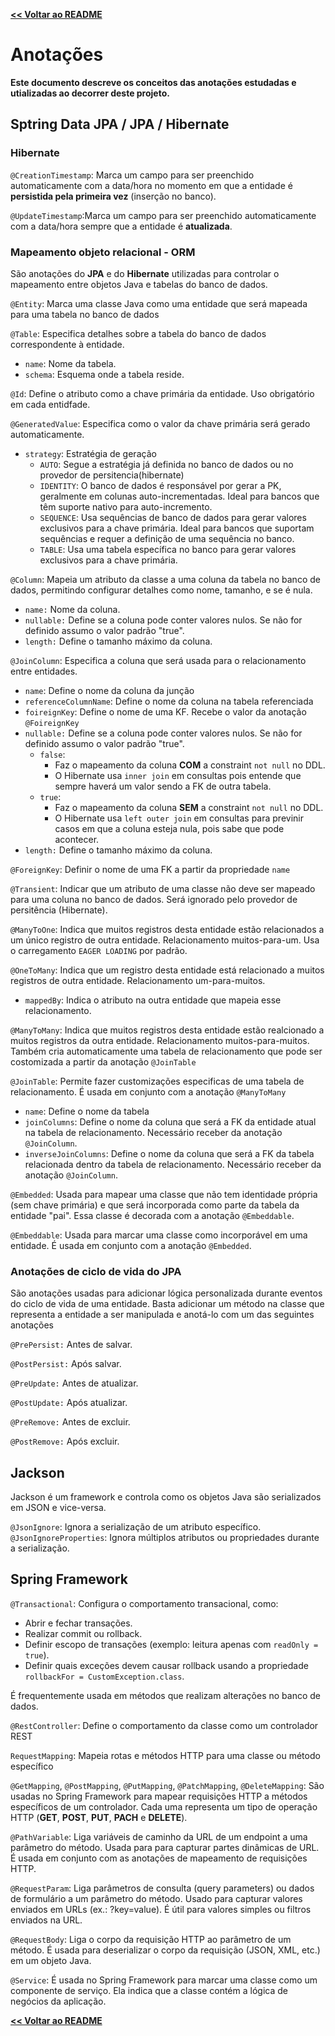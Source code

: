 [**<< Voltar ao README**](../README.md#documentação-de-conceitos)

# Anotações

**Este documento descreve os conceitos das anotações estudadas e utializadas ao decorrer deste projeto.**

## Sptring Data JPA / JPA / Hibernate
### Hibernate
``@CreationTimestamp``: Marca um campo para ser preenchido automaticamente com a data/hora no momento em que a entidade é **persistida pela primeira vez** (inserção no banco).
    
``@UpdateTimestamp``:Marca um campo para ser preenchido automaticamente com a data/hora sempre que a entidade é **atualizada**.


### Mapeamento objeto relacional - ORM
São anotações do **JPA** e do **Hibernate** utilizadas para controlar o mapeamento entre objetos Java e tabelas do banco de dados.

``@Entity``: Marca uma classe Java como uma entidade que será mapeada para uma tabela no banco de dados

``@Table``: Especifica detalhes sobre a tabela do banco de dados correspondente à entidade.
- ``name``: Nome da tabela.
- ``schema``: Esquema onde a tabela reside.

``@Id``: Define o atributo como a chave primária da entidade. Uso obrigatório em cada entidfade.

``@GeneratedValue``: Especifica como o valor da chave primária será gerado automaticamente.
- ``strategy``: Estratégia de geração
    - ``AUTO``: Segue a estratégia já definida no banco de dados ou no provedor de persitencia(hibernate)
    - ``IDENTITY``: O banco de dados é responsável por gerar a PK, geralmente em colunas auto-incrementadas. Ideal para bancos que têm suporte nativo para auto-incremento.
    - ``SEQUENCE``: Usa sequências de banco de dados para gerar valores exclusivos para a chave primária. Ideal para bancos que suportam sequências e requer a definição de uma sequência no banco.
    - ``TABLE``: Usa uma tabela específica no banco para gerar valores exclusivos para a chave primária.

``@Column``: Mapeia um atributo da classe a uma coluna da tabela no banco de dados, permitindo configurar detalhes como nome, tamanho, e se é nula.
- ``name:`` Nome da coluna.
- ``nullable:`` Define se a coluna pode conter valores nulos. Se não for definido assumo o valor padrão "true".
- ``length:`` Define o tamanho máximo da coluna.

``@JoinColumn``: Especifica a coluna que será usada para o relacionamento entre entidades.
- ``name``: Define o nome da coluna da junção
- ``referenceColumnName``: Define o nome da coluna na tabela referenciada
- ``foireignKey``: Define o nome de uma KF. Recebe o valor da anotação `@FoireignKey`
- ``nullable:`` Define se a coluna pode conter valores nulos. Se não for definido assumo o valor padrão "true".
  - ``false``:
    - Faz o mapeamento da coluna **COM** a constraint ``not null`` no DDL.
    - O Hibernate usa ``inner join`` em consultas pois entende que sempre haverá um valor sendo a FK de outra tabela.
  - ``true``:
    - Faz o mapeamento da coluna **SEM** a constraint ``not null`` no DDL.
    - O Hibernate usa ``left outer join`` em consultas para previnir casos em que a coluna esteja nula, pois sabe que pode acontecer.
- ``length:`` Define o tamanho máximo da coluna.

``@ForeignKey``: Definir o nome de uma FK a partir da propriedade `name`

``@Transient``: Indicar que um atributo de uma classe não deve ser mapeado para uma coluna no banco de dados. Será ignorado pelo provedor de persitência (Hibernate).

``@ManyToOne``: Indica que muitos registros desta entidade estão relacionados a um único registro de outra entidade. Relacionamento muitos-para-um. Usa o carregamento ``EAGER LOADING`` por padrão.

``@OneToMany``: Indica que um registro desta entidade está relacionado a muitos registros de outra entidade. Relacionamento um-para-muitos.
- ``mappedBy``: Indica o atributo na outra entidade que mapeia esse relacionamento.

``@ManyToMany``: Indica que muitos registros desta entidade estão realcionado a muitos registros da outra entidade. Relacionamento muitos-para-muitos.
Também cria automaticamente uma tabela de relacionamento que pode ser costomizada a partir da anotação ``@JoinTable``

``@JoinTable``: Permite fazer customizações especificas de uma tabela de relacionamento. É usada em conjunto com a anotação ``@ManyToMany``
- ``name``: Define o nome da tabela
- ``joinColumns``: Define o nome da coluna que será a FK da entidade atual na tabela de relacionamento. Necessário receber da anotação ``@JoinColumn``.
- ``inverseJoinColumns``: Define o nome da coluna que será a FK da tabela relacionada dentro da tabela de relacionamento.  Necessário receber da anotação ``@JoinColumn``.


``@Embedded``: Usada para mapear uma classe que não tem identidade própria (sem chave primária) e que será incorporada como parte da tabela da entidade "pai". 
Essa classe é decorada com a anotação ``@Embeddable``.

``@Embeddable``: Usada para marcar uma classe como incorporável em uma entidade. É usada em conjunto com a anotação ``@Embedded``.



### Anotações de ciclo de vida do JPA
São anotações usadas para adicionar lógica personalizada durante eventos do ciclo de vida de uma entidade.
Basta adicionar um método na classe que representa a entidade a ser manipulada e anotá-lo com um das seguintes anotações

``@PrePersist:`` Antes de salvar.

``@PostPersist:`` Após salvar.

``@PreUpdate:`` Antes de atualizar.

``@PostUpdate:`` Após atualizar.

``@PreRemove:`` Antes de excluir.

``@PostRemove:`` Após excluir.
## Jackson
Jackson é um framework e controla como os objetos Java são serializados em JSON e vice-versa.

``@JsonIgnore``: Ignora a serialização de um atributo específico.
``@JsonIgnoreProperties``:  Ignora múltiplos atributos ou propriedades durante a serialização.

## Spring Framework

``@Transactional``:  Configura o comportamento transacional, como:
- Abrir e fechar transações.
- Realizar commit ou rollback.
- Definir escopo de transações (exemplo: leitura apenas com ``readOnly = true``).
- Definir quais exceções devem causar rollback usando a propriedade ``rollbackFor = CustomException.class``.

É frequentemente usada em métodos que realizam alterações no banco de dados.

``@RestController``: Define o comportamento da classe como um controlador REST

``RequestMapping``: Mapeia rotas e métodos HTTP para uma classe ou método específico

``@GetMapping``, ``@PostMapping``, ``@PutMapping``, ``@PatchMapping``, ``@DeleteMapping``: São usadas no Spring Framework para mapear requisições HTTP a métodos específicos de um controlador.
Cada uma representa um tipo de operação HTTP (**GET**, **POST**, **PUT**, **PACH** e **DELETE**).

``@PathVariable``: Liga variáveis de caminho da URL de um endpoint a uma parâmetro do método. Usada para para capturar
partes dinâmicas de URL. É usada em conjunto com as anotações de mapeamento de requisições HTTP.

``@RequestParam``: Liga parâmetros de consulta (query parameters) ou dados de formulário a um parâmetro do método. Usado para capturar valores enviados em URLs (ex.: ?key=value).
É útil para valores simples ou filtros enviados na URL.

``@RequestBody``: Liga o corpo da requisição HTTP ao parâmetro de um método. É usada para deserializar o corpo da requisição (JSON, XML, etc.) em um objeto Java.

``@Service``: É usada no Spring Framework para marcar uma classe como um componente de serviço. Ela indica que a classe contém a lógica de negócios da aplicação.


[**<< Voltar ao README**](../README.md#documentação-de-conceitos)
